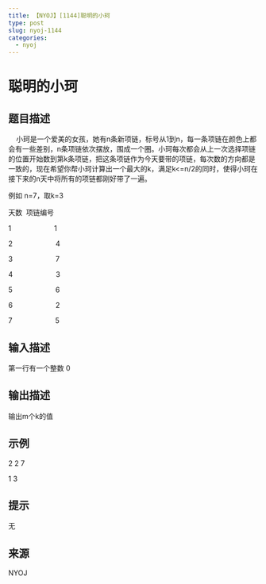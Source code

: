 ```yaml
---
title: 【NYOJ】[1144]聪明的小珂
type: post
slug: nyoj-1144
categories:
  - nyoj
---
```


# 聪明的小珂

## 题目描述

    小珂是一个爱美的女孩，她有n条新项链，标号从1到n，每一条项链在颜色上都会有一些差别，n条项链依次摆放，围成一个圈。小珂每次都会从上一次选择项链的位置开始数到第k条项链，把这条项链作为今天要带的项链，每次数的方向都是一致的，现在希望你帮小珂计算出一个最大的k，满足k<=n/2的同时，使得小珂在接下来的n天中将所有的项链都刚好带了一遍。

例如 n=7，取k=3

天数  项链编号

1                      1

2                      4

3                      7

4                      3

5                      6

6                      2

7                      5

## 输入描述

第一行有一个整数 0

## 输出描述

输出m个k的值

## 示例

2 2 7

1 3

## 提示

无

## 来源

NYOJ
